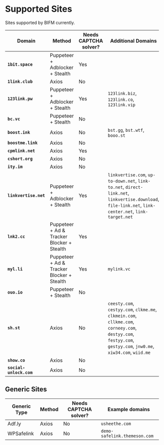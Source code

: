 # Supported Sites

Sites supported by BIFM currently.

|Domain|Method|Needs CAPTCHA solver?|Additional Domains|Additional Notes|
|---|---|---|---|---|
|**`1bit.space`**|Puppeteer + Adblocker + Stealth|Yes|||
|**`1link.club`**|Axios|No|||
|**`123link.pw`**|Puppeteer + Adblocker + Stealth|Yes|`123link.biz`, `123link.co`, `123link.vip`||
|**`bc.vc`**|Puppeteer + Stealth|No|||
|**`boost.ink`**|Axios|No|`bst.gg`, `bst.wtf`, `booo.st`||
|**`boostme.link`**|Axios|No|||
|**`cpmlink.net`**|Axios|Yes|||
|**`cshort.org`**|Axios|No||
|**`ity.im`**|Axios|No||
|**`linkvertise.net`**|Puppeteer + Adblocker + Stealth|Yes|`linkvertise.com`, `up-to-down.net`, `link-to.net`, `direct-link.net`, `linkvertise.download`, `file-link.net`, `link-center.net`, `link-target.net`|Not 100% compatible yet, need paste Linkvertise links as well.|
|**`lnk2.cc`**|Puppeteer + Ad & Tracker Blocker + Stealth|Yes|||
|**`myl.li`**|Puppeteer + Ad & Tracker Blocker + Stealth|Yes|`mylink.vc`|||
|**`ouo.io`**|Puppeteer + Stealth|No|||
|**`sh.st`**|Axios|No|`ceesty.com`, `cestyy.com`, `clkme.me`, `clkmein.com`, `cllkme.com`, `corneey.com`, `destyy.com`, `festyy.com`, `gestyy.com`, `jnw0.me`, `xiw34.com`, `wiid.me`|The list to the right may not be 100% correct or complete.|
|**`show.co`**|Axios|No|||
|**`social-unlock.com`**|Axios|No|||

## Generic Sites
|Generic Type|Method|Needs CAPTCHA solver?|Example domains|
|---|---|---|---|
|Adf.ly|Axios|No|`usheethe.com`|
|WPSafelink|Axios|No|`demo-safelink.themeson.com`|